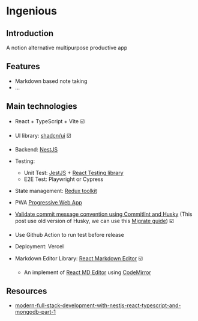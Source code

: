 # Ingenious

## Introduction

A notion alternative multipurpose productive app

## Features

- Markdown based note taking
- ...

## Main technologies

- React + TypeScript + Vite ☑️
- UI library: [shadcn/ui](https://ui.shadcn.com/) ☑️
- Backend: [NestJS](https://docs.nestjs.com/)
- Testing:

  - Unit Test: [JestJS](https://jestjs.io/docs/getting-started) + [React Testing library](https://jestjs.io/docs/tutorial-react)
  - E2E Test: Playwright or Cypress

- State management: [Redux toolkit](https://redux-toolkit.js.org/introduction/getting-started)
- PWA [Progressive Web App](https://web.dev/explore/progressive-web-apps)
- [Validate commit message convention using Commitlint and Husky](https://dev.to/omarzi/how-to-validate-commit-message-convention-using-commitlint-and-husky-aaa) (This post use old version of Husky, we can use this [Migrate guide](https://typicode.github.io/husky/migrate-from-v4.html)) ☑️
- Use Github Action to run test before release
- Deployment: Vercel
- Markdown Editor Library: [React Markdown Editor](https://github.com/uiwjs/react-markdown-editor) ☑️
  - An implement of [React MD Editor](https://github.com/uiwjs/react-md-editor) using [CodeMirror](https://codemirror.net/)

## Resources

- [modern-full-stack-development-with-nestjs-react-typescript-and-mongodb-part-1](https://auth0.com/blog/modern-full-stack-development-with-nestjs-react-typescript-and-mongodb-part-1/)
